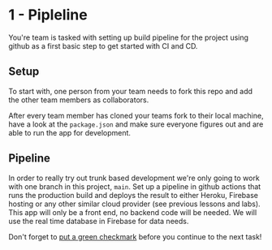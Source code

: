 # 1 - Pipleline
You're team is tasked with setting up build pipeline for the project using github as a first basic step to get started with CI and CD.


## Setup
To start with, one person from your team needs to fork this repo and add the other team members as collaborators.

After every team member has cloned your teams fork to their local machine, have a look at the `package.json` and make sure everyone figures out and are able to run the app for development.

## Pipeline
In order to really try out trunk based development we're only going to work with one branch in this project, `main`. Set up a pipeline in github actions that runs the production build and deploys the result to either Heroku, Firebase hosting or any other similar cloud provider (see previous lessons and labs). This app will only be a front end, no backend code will be needed. We will use the real time database in Firebase for data needs.

Don't forget to [put a green checkmark](walkthrough/0-instructions.md) before you continue to the next task!

